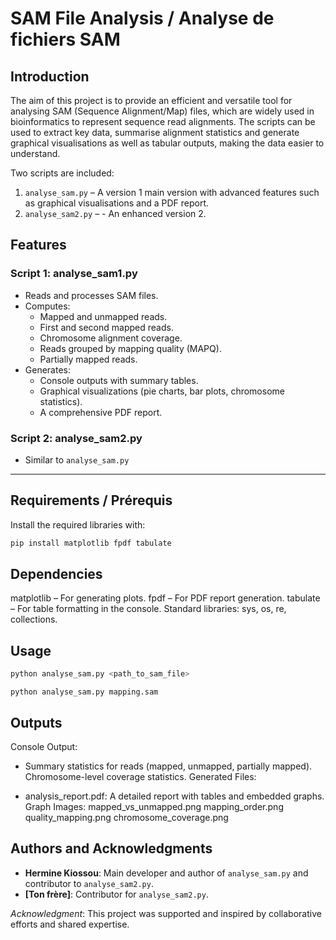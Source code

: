 # **SAM File Analysis / Analyse de fichiers SAM**

## **Introduction**
The aim of this project is to provide an efficient and versatile tool for analysing SAM (Sequence Alignment/Map) files, which are widely used in bioinformatics to represent sequence read alignments. The scripts can be used to extract key data, summarise alignment statistics and generate graphical visualisations as well as tabular outputs, making the data easier to understand.

Two scripts are included:
1. `analyse_sam.py` – A version 1 main version with advanced features such as graphical visualisations and a PDF report.
2. `analyse_sam2.py` –  - An enhanced version 2. 


## **Features**

### **Script 1: analyse_sam1.py**
   - Reads and processes SAM files.
   - Computes:
     - Mapped and unmapped reads.
     - First and second mapped reads.
     - Chromosome alignment coverage.
     - Reads grouped by mapping quality (MAPQ).
     - Partially mapped reads.
   - Generates:
     - Console outputs with summary tables.
     - Graphical visualizations (pie charts, bar plots, chromosome statistics).
     - A comprehensive PDF report.


### **Script 2: analyse_sam2.py**
- Similar to `analyse_sam.py` 


---

## **Requirements / Prérequis**

Install the required libraries with:

```bash
pip install matplotlib fpdf tabulate
 ````
## **Dependencies**

matplotlib – For generating plots.
fpdf – For PDF report generation.
tabulate – For table formatting in the console.
Standard libraries: sys, os, re, collections.

## **Usage**

```python
python analyse_sam.py <path_to_sam_file>

```
```For example
python analyse_sam.py mapping.sam
```

## **Outputs**

Console Output:

- Summary statistics for reads (mapped, unmapped, partially mapped).
    Chromosome-level coverage statistics.
    Generated Files:

- analysis_report.pdf: A detailed report with tables and embedded graphs.
    Graph Images:
      mapped_vs_unmapped.png
      mapping_order.png
      quality_mapping.png
      chromosome_coverage.png

## **Authors and Acknowledgments**

- **Hermine Kiossou**: Main developer and author of `analyse_sam.py` and contributor to `analyse_sam2.py`.
- **[Ton frère]**: Contributor for `analyse_sam2.py`.

*Acknowledgment*: This project was supported and inspired by collaborative efforts and shared expertise.

